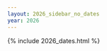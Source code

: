 ```yaml
---
layout: 2026_sidebar_no_dates
year: 2026
---
```

<script src="https://ajax.googleapis.com/ajax/libs/jquery/3.5.1/jquery.min.js"></script>
<script src="https://maxcdn.bootstrapcdn.com/bootstrap/3.4.1/js/bootstrap.min.js"></script>
<script src="{{site.url}}/js/jquery.countdown.js"></script>

{% include 2026_dates.html %}